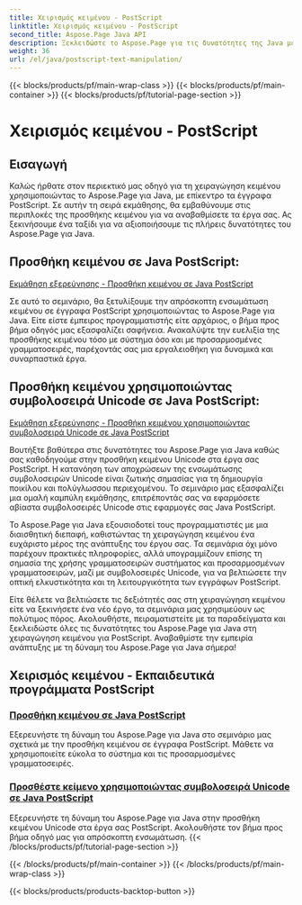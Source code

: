 ```yaml
---
title: Χειρισμός κειμένου - PostScript
linktitle: Χειρισμός κειμένου - PostScript
second_title: Aspose.Page Java API
description: Ξεκλειδώστε το Aspose.Page για τις δυνατότητες της Java με εκπαιδευτικά προγράμματα PostScript. Προσθέστε κείμενο, συμπεριλαμβανομένων των συμβολοσειρών Unicode, χωρίς κόπο για να βελτιώσετε τα έργα σας.
weight: 36
url: /el/java/postscript-text-manipulation/
---
```


{{< blocks/products/pf/main-wrap-class >}}
{{< blocks/products/pf/main-container >}}
{{< blocks/products/pf/tutorial-page-section >}}

# Χειρισμός κειμένου - PostScript


## Εισαγωγή

Καλώς ήρθατε στον περιεκτικό μας οδηγό για τη χειραγώγηση κειμένου χρησιμοποιώντας το Aspose.Page για Java, με επίκεντρο τα έγγραφα PostScript. Σε αυτήν τη σειρά εκμάθησης, θα εμβαθύνουμε στις περιπλοκές της προσθήκης κειμένου για να αναβαθμίσετε τα έργα σας. Ας ξεκινήσουμε ένα ταξίδι για να αξιοποιήσουμε τις πλήρεις δυνατότητες του Aspose.Page για Java.

## Προσθήκη κειμένου σε Java PostScript:
[Εκμάθηση εξερεύνησης - Προσθήκη κειμένου σε Java PostScript](./add-text/)

Σε αυτό το σεμινάριο, θα ξετυλίξουμε την απρόσκοπτη ενσωμάτωση κειμένου σε έγγραφα PostScript χρησιμοποιώντας το Aspose.Page για Java. Είτε είστε έμπειρος προγραμματιστής είτε αρχάριος, ο βήμα προς βήμα οδηγός μας εξασφαλίζει σαφήνεια. Ανακαλύψτε την ευελιξία της προσθήκης κειμένου τόσο με σύστημα όσο και με προσαρμοσμένες γραμματοσειρές, παρέχοντάς σας μια εργαλειοθήκη για δυναμικά και συναρπαστικά έργα.

## Προσθήκη κειμένου χρησιμοποιώντας συμβολοσειρά Unicode σε Java PostScript:
[Εκμάθηση εξερεύνησης - Προσθήκη κειμένου χρησιμοποιώντας συμβολοσειρά Unicode σε Java PostScript](./add-text-unicode/)

Βουτήξτε βαθύτερα στις δυνατότητες του Aspose.Page για Java καθώς σας καθοδηγούμε στην προσθήκη κειμένου Unicode στα έργα σας PostScript. Η κατανόηση των αποχρώσεων της ενσωμάτωσης συμβολοσειρών Unicode είναι ζωτικής σημασίας για τη δημιουργία ποικίλου και πολύγλωσσου περιεχομένου. Το σεμινάριο μας εξασφαλίζει μια ομαλή καμπύλη εκμάθησης, επιτρέποντάς σας να εφαρμόσετε αβίαστα συμβολοσειρές Unicode στις εφαρμογές σας Java PostScript.

Το Aspose.Page για Java εξουσιοδοτεί τους προγραμματιστές με μια διαισθητική διεπαφή, καθιστώντας τη χειραγώγηση κειμένου ένα ευχάριστο μέρος της ανάπτυξης του έργου σας. Τα σεμινάρια όχι μόνο παρέχουν πρακτικές πληροφορίες, αλλά υπογραμμίζουν επίσης τη σημασία της χρήσης γραμματοσειρών συστήματος και προσαρμοσμένων γραμματοσειρών, μαζί με συμβολοσειρές Unicode, για να βελτιώσετε την οπτική ελκυστικότητα και τη λειτουργικότητα των εγγράφων PostScript.

Είτε θέλετε να βελτιώσετε τις δεξιότητές σας στη χειραγώγηση κειμένου είτε να ξεκινήσετε ένα νέο έργο, τα σεμινάρια μας χρησιμεύουν ως πολύτιμος πόρος. Ακολουθήστε, πειραματιστείτε με τα παραδείγματα και ξεκλειδώστε όλες τις δυνατότητες του Aspose.Page για Java στη χειραγώγηση κειμένου για PostScript. Αναβαθμίστε την εμπειρία ανάπτυξης με τη δύναμη του Aspose.Page για Java σήμερα!
## Χειρισμός κειμένου - Εκπαιδευτικά προγράμματα PostScript
### [Προσθήκη κειμένου σε Java PostScript](./add-text/)
Εξερευνήστε τη δύναμη του Aspose.Page για Java στο σεμινάριο μας σχετικά με την προσθήκη κειμένου σε έγγραφα PostScript. Μάθετε να χρησιμοποιείτε εύκολα το σύστημα και τις προσαρμοσμένες γραμματοσειρές.
### [Προσθέστε κείμενο χρησιμοποιώντας συμβολοσειρά Unicode σε Java PostScript](./add-text-unicode/)
Εξερευνήστε τη δύναμη του Aspose.Page για Java στην προσθήκη κειμένου Unicode στα έργα σας PostScript. Ακολουθήστε τον βήμα προς βήμα οδηγό μας για απρόσκοπτη ενσωμάτωση.
{{< /blocks/products/pf/tutorial-page-section >}}

{{< /blocks/products/pf/main-container >}}
{{< /blocks/products/pf/main-wrap-class >}}

{{< blocks/products/products-backtop-button >}}
